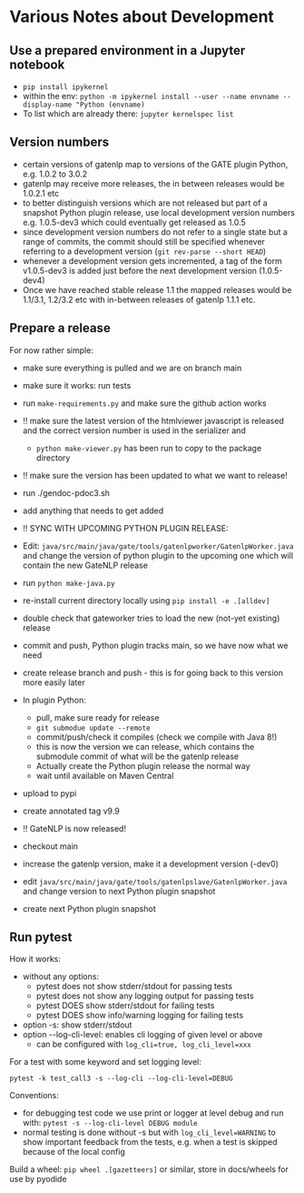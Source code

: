 # Various Notes about Development

## Use a prepared environment in a Jupyter notebook

* `pip install ipykernel`
* within the env: `python -m ipykernel install --user --name envname --display-name "Python (envname)`
* To list which are already there: `jupyter kernelspec list`

## Version numbers

* certain versions of gatenlp map to versions of the GATE plugin Python, e.g. 1.0.2 to 3.0.2
* gatenlp may receive more releases, the in between releases would be 1.0.2.1 etc 
* to better distinguish versions which are not released but part of a snapshot Python plugin release, use local
  development version numbers e.g. 1.0.5-dev3 which could eventually get released as 1.0.5
* since development version numbers do not refer to a single state but a range of commits, the commit should 
  still be specified whenever referring to a development version (`git rev-parse --short HEAD`)
* whenever a development version gets incremented, a tag of the form v1.0.5-dev3 is added just before the 
  next development version (1.0.5-dev4)
* Once we have reached stable release 1.1 the mapped releases would be 1.1/3.1, 1.2/3.2 etc with 
  in-between releases of gatenlp 1.1.1 etc.

## Prepare a release

For now rather simple:

* make sure everything is pulled and we are on branch main
* make sure it works: run tests
* run `make-requirements.py` and make sure the github action works
* !! make sure the latest version of the htmlviewer javascript is released
  and the correct version number is used in the serializer and 
  * `python make-viewer.py` has been run to copy to the package directory
* !! make sure the version has been updated to what we want to release!
* run ./gendoc-pdoc3.sh
* add anything that needs to get added

* !! SYNC WITH UPCOMING PYTHON PLUGIN RELEASE:
* Edit: `java/src/main/java/gate/tools/gatenlpworker/GatenlpWorker.java`
  and change the version of python plugin to the upcoming one which will contain the new GateNLP release
* run `python make-java.py` 
* re-install current directory locally using `pip install -e .[alldev]`
* double check that gateworker tries to load the new (not-yet existing) release
* commit and push, Python plugin tracks main, so we have now what we need 
* create release branch and push - this is for going back to this version more easily later

* In plugin Python:
  * pull, make sure ready for release
  * `git submodue update --remote` 
  * commit/push/check it compiles (check we compile with Java 8!)
  * this is now the version we can release, which contains the submodule commit of what will be the gatenlp release
  * Actually create the Python plugin release the normal way
  * wait until available on Maven Central
  
* upload to pypi
* create annotated tag v9.9
* !! GateNLP is now released!
* checkout main
* increase the gatenlp version, make it a development version (-dev0)
* edit `java/src/main/java/gate/tools/gatenlpslave/GatenlpWorker.java` and change version
  to next Python plugin snapshot
* create next Python plugin snapshot

## Run pytest

How it works:
* without any options:
  * pytest does not show stderr/stdout for passing tests
  * pytest does not show any logging output for passing tests
  * pytest DOES show stderr/stdout for failing tests
  * pytest DOES show info/warning logging for failing tests
* option -s: show stderr/stdout 
* option --log-cli-level: enables cli logging of given level or above
  * can be configured with `log_cli=true, log_cli_level=xxx`

For a test with some keyword and set logging level:

`pytest -k test_call3 -s --log-cli --log-cli-level=DEBUG`


Conventions:

* for debugging test code we use print or logger at level debug and run with:
  `pytest -s --log-cli-level DEBUG module`
* normal testing is done without -s but with `log_cli_level=WARNING` to show important feedback from the 
  tests, e.g. when a test is skipped because of the local config


Build a wheel: `pip wheel .[gazetteers]` or similar, store in docs/wheels for use by pyodide


